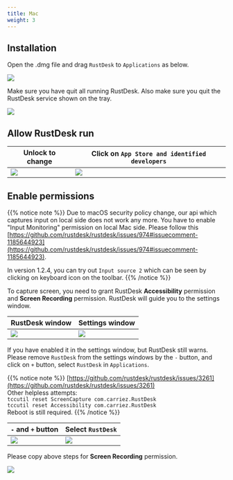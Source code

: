 ```yaml
---
title: Mac
weight: 3
---
```


## Installation

Open the .dmg file and drag `RustDesk` to `Applications` as below.

![](/docs/en/client/mac/images/dmg.png)

Make sure you have quit all running RustDesk. Also make sure you quit the RustDesk service shown on the tray.

![](/docs/en/client/mac/images/tray.png)

## Allow RustDesk run

| Unlock to change | Click on `App Store and identified developers` |
| --- | --- |
| ![](/docs/en/client/mac/images/allow2.png) | ![](/docs/en/client/mac/images/allow.png) |

## Enable permissions

{{% notice note %}}
Due to macOS security policy change, our api which captures input on local side does not work any
more. You have to enable "Input Monitoring" permission on local Mac side.
Please follow this
[https://github.com/rustdesk/rustdesk/issues/974#issuecomment-1185644923](https://github.com/rustdesk/rustdesk/issues/974#issuecomment-1185644923).

In version 1.2.4, you can try out `Input source 2` which can be seen by clicking on keyboard icon on the toolbar.
{{% /notice %}}

To capture screen, you need to grant RustDesk **Accessibility** permission and **Screen Recording** permission. RustDesk will guide you to the settings window.

| RustDesk window | Settings window |
| --- | --- |
| ![](/docs/en/client/mac/images/acc.png) | ![](/docs/en/client/mac/images/acc3.png?v2) |

If you have enabled it in the settings window, but RustDesk still warns. Please remove `RustDesk` from the settings windows by the `-` button, and click on `+` button, select `RustDesk` in `Applications`.

{{% notice note %}}
[https://github.com/rustdesk/rustdesk/issues/3261](https://github.com/rustdesk/rustdesk/issues/3261) <br>
Other helpless attempts: <br>
`tccutil reset ScreenCapture com.carriez.RustDesk` <br>
`tccutil reset Accessibility com.carriez.RustDesk` <br>
Reboot is still required.
{{% /notice %}}

| `-` and `+` button | Select `RustDesk` |
| --- | --- |
| ![](/docs/en/client/mac/images/acc2.png) | ![](/docs/en/client/mac/images/add.png?v2) |

Please copy above steps for **Screen Recording** permission.

![](/docs/en/client/mac/images/screen.png?v2)
